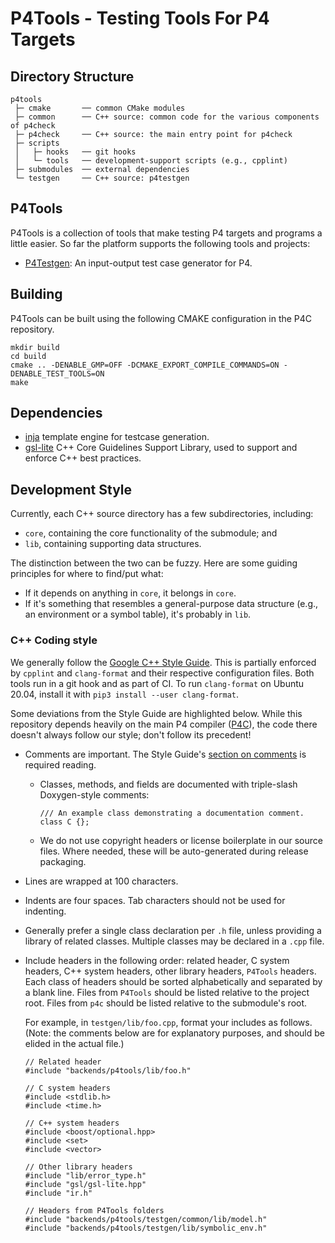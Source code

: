 # P4Tools - Testing Tools For P4 Targets

## Directory Structure

```
p4tools
 ├─ cmake       ── common CMake modules
 ├─ common      ── C++ source: common code for the various components of p4check
 ├─ p4check     ── C++ source: the main entry point for p4check
 ├─ scripts
 │   ├─ hooks   ── git hooks
 │   └─ tools   ── development-support scripts (e.g., cpplint)
 ├─ submodules  ── external dependencies
 └─ testgen     ── C++ source: p4testgen
```

## P4Tools
P4Tools is a collection of tools that make testing P4 targets and programs a little easier. So far the platform supports the following tools and projects:

- [P4Testgen](https://github.com/p4lang/p4c/tree/main/backends/p4tools/testgen): An input-output test case generator for P4.

## Building

P4Tools can be built using the following CMAKE configuration in the P4C repository.

```
mkdir build
cd build
cmake .. -DENABLE_GMP=OFF -DCMAKE_EXPORT_COMPILE_COMMANDS=ON -DENABLE_TEST_TOOLS=ON
make
```

## Dependencies
* [inja](https://github.com/pantor/inja) template engine for testcase generation.
* [gsl-lite](https://github.com/gsl-lite/gsl-lite) C++ Core Guidelines Support Library, used to
support and enforce C++ best practices.

## Development Style
Currently, each C++ source directory has a few subdirectories, including:
* `core`, containing the core functionality of the submodule; and
* `lib`, containing supporting data structures.

The distinction between the two can be fuzzy. Here are some guiding principles
for where to find/put what:
* If it depends on anything in `core`, it belongs in `core`.
* If it's something that resembles a general-purpose data structure (e.g., an
  environment or a symbol table), it's probably in `lib`.

### C++ Coding style

We generally follow the [Google C++ Style
Guide](https://google.github.io/styleguide/cppguide.html). This is partially
enforced by `cpplint` and `clang-format` and their respective configuration files. Both tools run in a git hook and as part of CI. To run `clang-format` on Ubuntu 20.04, install it with `pip3 install --user clang-format`.

Some deviations from the Style Guide are highlighted below. While this
repository depends heavily on the main P4 compiler ([P4C](https://github.com/p4lang/p4c/)), the code there doesn't always follow our style; don't follow its precedent!

* Comments are important. The Style Guide's [section on
  comments](https://google.github.io/styleguide/cppguide.html#Comments) is
  required reading.
    * Classes, methods, and fields are documented with triple-slash
      Doxygen-style comments:
      ```
      /// An example class demonstrating a documentation comment.
      class C {};
      ```
    * We do not use copyright headers or license boilerplate in our source
      files. Where needed, these will be auto-generated during release
      packaging.
* Lines are wrapped at 100 characters.
* Indents are four spaces. Tab characters should not be used for indenting.
* Generally prefer a single class declaration per `.h` file, unless providing a
  library of related classes. Multiple classes may be declared in a `.cpp`
  file.
* Include headers in the following order: related header, C system headers, C++
  system headers, other library headers, `P4Tools` headers. Each class of
  headers should be sorted alphabetically and separated by a blank line. Files
  from `P4Tools` should be listed relative to the project root. Files from
  `p4c` should be listed relative to the submodule's root.

  For example, in `testgen/lib/foo.cpp`, format your includes as follows.
  (Note: the comments below are for explanatory purposes, and should be elided
  in the actual file.)
  ```
  // Related header
  #include "backends/p4tools/lib/foo.h"

  // C system headers
  #include <stdlib.h>
  #include <time.h>

  // C++ system headers
  #include <boost/optional.hpp>
  #include <set>
  #include <vector>

  // Other library headers
  #include "lib/error_type.h"
  #include "gsl/gsl-lite.hpp"
  #include "ir.h"

  // Headers from P4Tools folders
  #include "backends/p4tools/testgen/common/lib/model.h"
  #include "backends/p4tools/testgen/lib/symbolic_env.h"
  ```




